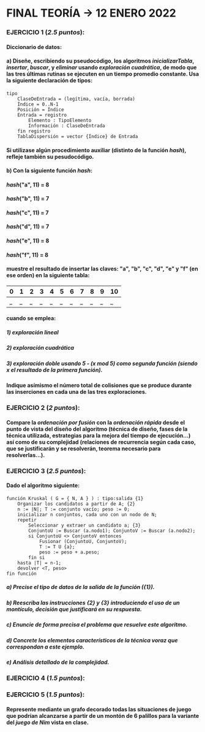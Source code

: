 # FINAL TEORÍA -> 12 ENERO 2022

### EJERCICIO 1 (*2.5 puntos*):

#### Diccionario de datos:

#### a) Diseñe, escribiendo su pseudocódigo, los algoritmos *inicializarTabla*, *insertar*, *buscar*, y *eliminar* usando *exploración cuadrática*, de modo que las tres últimas rutinas se ejecuten en un tiempo promedio constante. Usa la siguiente declaración de tipos:

```pseudo
tipo
    ClaseDeEntrada = (legítima, vacía, borrada)
    Índice = 0..N-1
    Posición = Índice
    Entrada = registro
        Elemento : TipoElemento
        Información : ClaseDeEntrada
    fin registro
    TablaDispersión = vector {Índice} de Entrada
```

#### Si utilizase algún procedimiento auxiliar (distinto de la función *hash*), refleje también su pesudocódigo.


#### b) Con la siguiente función *hash*:

#### *hash*("a", 11) = 8
#### *hash*("b", 11) = 7
#### *hash*("c", 11) = 7
#### *hash*("d", 11) = 7
#### *hash*("e", 11) = 8
#### *hash*("f", 11) = 8

#### muestre el resultado de insertar las claves: "a", "b", "c", "d", "e" y "f" (en ese orden) en la siguiente tabla:


| 0 | 1 | 2 | 3 | 4 | 5 | 6 | 7 | 8 | 9 | 10 |
| -- | -- | -- | -- | -- | -- | -- | -- | -- | -- | -- |
| _ | _ | _ | _ | _ | _ | _ | _ | _ | _ | _ |

#### cuando se emplea:

##### 1) exploración lineal
##### 2) exploración cuadrática
##### 3) exploración doble usando 5 - (x *mod* 5) como segunda función (siendo *x* el resultado de la primera función).

#### Indique asímismo el número total de colisiones que se produce durante las inserciones en cada una de las tres exploraciones.

### EJERCICIO 2 (*2 puntos*):

#### Compare la *ordenación por fusión* con la *ordenación rápida* desde el punto de vista del diseño del algoritmo (técnica de diseño, fases de la técnica utilizada, estrategias para la mejora del tiempo de ejecución...) así como de su complejidad (relaciones de recurrencia según cada caso, que se justificarán y se resolverán, teorema necesario para resolverlas...).

### EJERCICIO 3 (*2.5 puntos*):

#### Dado el algoritmo siguiente:

```pseudo
función Kruskal ( G = { N, A } ) : tipo:salida {1}
    Organizar los candidatos a partir de A; {2}
    n := |N|; T := conjunto vacío; peso := 0;
    inicializar n conjuntos, cada uno con un nodo de N;
    repetir
        Seleccionar y extraer un candidato a; {3}
        ConjuntoU := Buscar (a.nodo1); ConjuntoV := Buscar (a.nodo2);
        si ConjuntoU <> ConjuntoV entonces
            Fusionar (ConjuntoU, ConjuntoV);
            T := T U {a};
            peso := peso + a.peso;
        fin si
    hasta |T| = n-1;
    devolver <T, peso>
fin función
```

##### a) Precise el tipo de datos de la salida de la función ({1}).

##### b) Reescriba las instrucciones {2} y {3} introduciendo el uso de un montículo, decisión que justificará en su respuesta.

##### c) Enuncie de forma precisa el problema que resuelve este algoritmo.

##### d) Concrete los elementos característicos de la técnica voraz que correspondan a este ejemplo.

##### e) Análisis detallado de la complejidad.

### EJERCICIO 4 (*1.5 puntos*):

####

### EJERCICIO 5 (*1.5 puntos*):

#### Represente mediante un grafo decorado todas las situaciones de juego que podrían alcanzarse a partir de un montón de 6 palillos para la variante del *juego de Nim* vista en clase.
